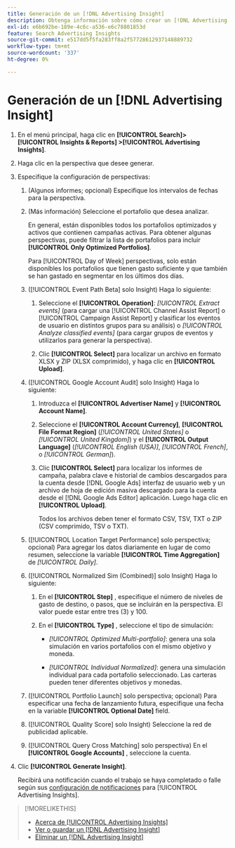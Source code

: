 ```yaml
---
title: Generación de un [!DNL Advertising Insight]
description: Obtenga información sobre cómo crear un [!DNL Advertising Insight].
exl-id: e6b692be-189e-4c6c-a536-e6c78801853d
feature: Search Advertising Insights
source-git-commit: e517dd5f5fa283ff8a2f57728612937148889732
workflow-type: tm+mt
source-wordcount: '337'
ht-degree: 0%

---
```


# Generación de un [!DNL Advertising Insight]

1. En el menú principal, haga clic en **[!UICONTROL Search]> [!UICONTROL Insights & Reports] >[!UICONTROL Advertising Insights]**.

2. Haga clic en la perspectiva que desee generar.

3. Especifique la configuración de perspectivas:

   1. (Algunos informes; opcional) Especifique los intervalos de fechas para la perspectiva.

   2. (Más información) Seleccione el portafolio que desea analizar.

      En general, están disponibles todos los portafolios optimizados y activos que contienen campañas activas. Para obtener algunas perspectivas, puede filtrar la lista de portafolios para incluir **[!UICONTROL Only Optimized Portfolios]**.

      Para [!UICONTROL Day of Week] perspectivas, solo están disponibles los portafolios que tienen gasto suficiente y que también se han gastado en segmentar en los últimos dos días.

   3. ([!UICONTROL Event Path Beta] solo Insight) Haga lo siguiente:

      1. Seleccione el **[!UICONTROL Operation]**: *[!UICONTROL Extract events]* (para cargar una [!UICONTROL Channel Assist Report] o [!UICONTROL Campaign Assist Report] y clasificar los eventos de usuario en distintos grupos para su análisis) o *[!UICONTROL Analyze classified events]* (para cargar grupos de eventos y utilizarlos para generar la perspectiva).

      1. Clic **[!UICONTROL Select]** para localizar un archivo en formato XLSX y ZIP (XLSX comprimido), y haga clic en **[!UICONTROL Upload]**.

   4. ([!UICONTROL Google Account Audit] solo Insight) Haga lo siguiente:

      1. Introduzca el **[!UICONTROL Advertiser Name]** y **[!UICONTROL Account Name]**.

      1. Seleccione el **[!UICONTROL Account Currency]**, **[!UICONTROL File Format Region]** (*[!UICONTROL United States]* o *[!UICONTROL United Kingdom]*) y el **[!UICONTROL Output Language]** (*[!UICONTROL English (USA)]*, *[!UICONTROL French]*, o *[!UICONTROL German]*).

      1. Clic **[!UICONTROL Select]** para localizar los informes de campaña, palabra clave e historial de cambios descargados para la cuenta desde [!DNL Google Ads] interfaz de usuario web y un archivo de hoja de edición masiva descargado para la cuenta desde el [!DNL Google Ads Editor] aplicación. Luego haga clic en **[!UICONTROL Upload]**.

         Todos los archivos deben tener el formato CSV, TSV, TXT o ZIP (CSV comprimido, TSV o TXT).

   5. ([!UICONTROL Location Target Performance] solo perspectiva; opcional) Para agregar los datos diariamente en lugar de como resumen, seleccione la variable **[!UICONTROL Time Aggregation]** de *[!UICONTROL Daily]*.

   6. ([!UICONTROL Normalized Sim (Combined)] solo Insight) Haga lo siguiente:

      1. En el **[!UICONTROL Step]** , especifique el número de niveles de gasto de destino, o pasos, que se incluirán en la perspectiva. El valor puede estar entre tres (3) y 100.

      1. En el **[!UICONTROL Type]** , seleccione el tipo de simulación:

         * *[!UICONTROL Optimized Multi-portfolio]*: genera una sola simulación en varios portafolios con el mismo objetivo y moneda.

         * *[!UICONTROL Individual Normalized]*: genera una simulación individual para cada portafolio seleccionado. Las carteras pueden tener diferentes objetivos y monedas.

   7. ([!UICONTROL Portfolio Launch] solo perspectiva; opcional) Para especificar una fecha de lanzamiento futura, especifique una fecha en la variable **[!UICONTROL Optional Date]** field.

   8. ([!UICONTROL Quality Score] solo Insight) Seleccione la red de publicidad aplicable.

   9. ([!UICONTROL Query Cross Matching] solo perspectiva) En el **[!UICONTROL Google Accounts]** , seleccione la cuenta.

4. Clic **[!UICONTROL Generate Insight]**.

   Recibirá una notificación cuando el trabajo se haya completado o falle según sus [configuración de notificaciones](/help/search-social-commerce/notifications/notification-edit.md) para [!UICONTROL Advertising Insights].

>[!MORELIKETHIS]
>
>* [Acerca de [!UICONTROL Advertising Insights]](insight-about.md)
>* [Ver o guardar un [!DNL Advertising Insight]](insight-view-save.md)
>* [Eliminar un [!DNL Advertising Insight]](insight-delete.md)
